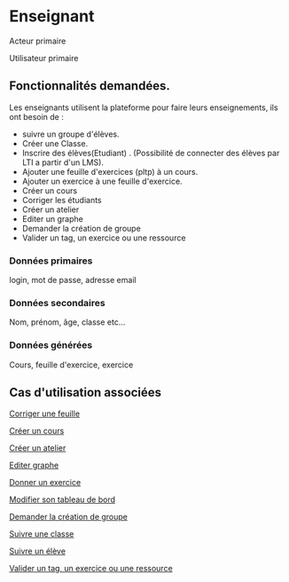 # Enseignant

Acteur primaire

Utilisateur primaire

## Fonctionnalités demandées.

Les enseignants utilisent la plateforme pour faire leurs enseignements, ils ont besoin de :

* suivre un groupe d'élèves.
* Créer une Classe.
* Inscrire des élèves(Etudiant) . (Possibilité de connecter des élèves par LTI a partir d'un LMS).
* Ajouter une feuille d'exercices (pltp) à un cours.
* Ajouter un exercice à une feuille d'exercice.
* Créer un cours
* Corriger les étudiants
* Créer un atelier
* Editer un graphe
* Demander la création de groupe
* Valider un tag, un exercice ou une ressource

### Données primaires

login, mot de passe, adresse email

### Données secondaires

Nom, prénom, âge, classe etc...

### Données générées

Cours, feuille d'exercice, exercice

## Cas d'utilisation associées

[Corriger une feuille](../casutilisation/enseignant/corrigerfeuilles.md)

[Créer un cours](../casutilisation/enseignant/creercours.md)

[Créer un atelier](../casutilisation/enseignant/creeratelier.md)

[Editer graphe](../casutilisation/enseignant/editergraphe.md)

[Donner un exercice](../casutilisation/enseignant/donnerexercices.md)

[Modifier son tableau de bord](../casutilisation/enseignant/modifiertableaudebord.md)

[Demander la création de groupe](../casutilisation/enseignant/ouverturegroupe.md)

[Suivre une classe](../casutilisation/enseignant/suivreclasse.md)

[Suivre un élève](../casutilisation/enseignant/suivreeleve.md)

[Valider un tag, un exercice ou une ressource](../casutilisation/enseignant/validation.md)


<!--- 
Author : Hugo 
Validator : Raphael
-->

